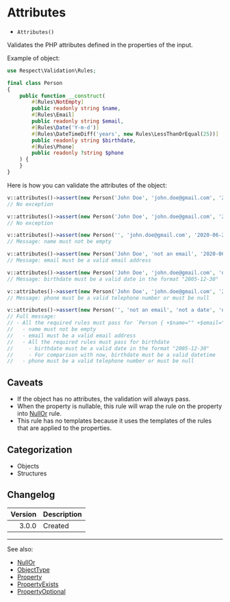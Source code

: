 # Attributes

- `Attributes()`

Validates the PHP attributes defined in the properties of the input.

Example of object:

```php
use Respect\Validation\Rules;

final class Person
{
    public function __construct(
        #[Rules\NotEmpty]
        public readonly string $name,
        #[Rules\Email]
        public readonly string $email,
        #[Rules\Date('Y-m-d')]
        #[Rules\DateTimeDiff('years', new Rules\LessThanOrEqual(25))]
        public readonly string $birthdate,
        #[Rules\Phone]
        public readonly ?string $phone
    ) {
    }
}
```

Here is how you can validate the attributes of the object:

```php
v::attributes()->assert(new Person('John Doe', 'john.doe@gmail.com', '2020-06-23'));
// No exception

v::attributes()->assert(new Person('John Doe', 'john.doe@gmail.com', '2020-06-23', '+31 20 624 1111'));
// No exception

v::attributes()->assert(new Person('', 'john.doe@gmail.com', '2020-06-23', '+1234567890'));
// Message: name must not be empty

v::attributes()->assert(new Person('John Doe', 'not an email', '2020-06-23', '+1234567890'));
// Message: email must be a valid email address

v::attributes()->assert(new Person('John Doe', 'john.doe@gmail.com', 'not a date', '+1234567890'));
// Message: birthdate must be a valid date in the format "2005-12-30"

v::attributes()->assert(new Person('John Doe', 'john.doe@gmail.com', '2020-06-23', 'not a phone number'));
// Message: phone must be a valid telephone number or must be null

v::attributes()->assert(new Person('', 'not an email', 'not a date', 'not a phone number'));
// Full message:
// - All the required rules must pass for `Person { +$name="" +$email="not an email" +$birthdate="not a date" +$phone="not a phone number" }`
//   - name must not be empty
//   - email must be a valid email address
//   - All the required rules must pass for birthdate
//     - birthdate must be a valid date in the format "2005-12-30"
//     - For comparison with now, birthdate must be a valid datetime
//   - phone must be a valid telephone number or must be null
```

## Caveats

* If the object has no attributes, the validation will always pass.
* When the property is nullable, this rule will wrap the rule on the property into [NullOr](NullOr.md) rule.
* This rule has no templates because it uses the templates of the rules that are applied to the properties.

## Categorization

- Objects
- Structures

## Changelog

| Version | Description |
|--------:|-------------|
|   3.0.0 | Created     |

***
See also:

- [NullOr](NullOr.md)
- [ObjectType](ObjectType.md)
- [Property](Property.md)
- [PropertyExists](PropertyExists.md)
- [PropertyOptional](PropertyOptional.md)
